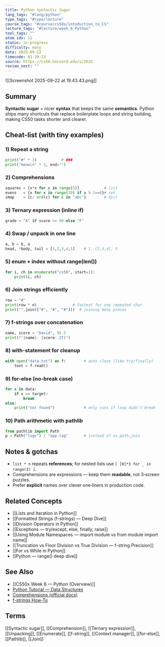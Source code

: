 ```yaml
---
title: Python Syntactic Sugar
lang_tags: "#lang/python"
type_tags: "#type/lecture"
course_tags: "#course/cs50x/intoduction_to_CS"
lecture_tags: "#lecture/week_6_Python"
tool_tags: ""
atom_idx: 11
status: in-progress
difficulty: easy
date: 2025-09-22
timecode: 01:39:13
source: https://cs50.harvard.edu/x/2025
review_next: ""
---
```


![[Screenshot 2025-09-22 at 19.43.43.png]]

## Summary
**Syntactic sugar** = nicer **syntax** that keeps the same **semantics**. Python ships many shortcuts that replace boilerplate loops and string building, making CS50 tasks shorter and clearer.

## Cheat-list (with tiny examples)

### 1) Repeat a string
```python
print("#" * 3)           # ###
print("meow\n" * 3, end="")
```

### 2) Comprehensions
```python
squares = [x*x for x in range(5)]           # list
evens   = {x for x in range(10) if x % 2==0}# set
imap    = {c: ord(c) for c in "abc"}        # dict
```

### 3) Ternary expression (inline if)
```python
grade = "A" if score >= 90 else "F"
```

### 4) Swap / unpack in one line
```python
a, b = b, a
head, *body, tail = [1,2,3,4,5]    # 1, [2,3,4], 5
```

### 5) enum + index without range(len())
```python
for i, ch in enumerate("cs50", start=1):
    print(i, ch)
```

### 6) Join strings efficiently
```python
row = "#"
print(row * n)                # fastest for one repeated char
print("".join(["#", "#", "#"]))  # joining many pieces
```

### 7) f-strings over concatenation
```python
name, score = "David", 95.5
print(f"{name}: {score:.2f}")
```

### 8) with-statement for cleanup
```python
with open("data.txt") as f:        # auto close (like try/finally)
    text = f.read()
```

### 9) for-else (no-break case)
```python
for x in data:
    if x == target:
        break
else:
    print("not found")             # only runs if loop didn't break
```

### 10) Path arithmetic with pathlib
```python
from pathlib import Path
p = Path("logs") / "app.log"       # instead of os.path.join
```

## Notes & gotchas
- `list * n` repeats **references**; for nested lists use `[ [0]*3 for _ in range(3) ]`.
- Comprehensions are expressions — keep them **readable**, not 3‑screen puzzles.
- Prefer **explicit** names over clever one‑liners in production code.

## Related Concepts
- [[Lists and Iteration in Python]]
- [[Formatted Strings (f-strings) — Deep Dive]]
- [[Division Operators in Python]]
- [[Exceptions — try/except, else, finally, raise]]
- [[Using Module Namespaces — import module vs from module import name]]
- [[Truncation vs Floor Division vs True Division — f-string Precision]]
- [[For vs While in Python]]
- [[Python — range() deep dive]]

## See Also
- [[CS50x Week 6 — Python (Overview)]]
- [Python Tutorial — Data Structures](https://docs.python.org/3/tutorial/datastructures.html)
- [Comprehensions (official docs)](https://docs.python.org/3/tutorial/datastructures.html#list-comprehensions)
- [f-strings How‑To](https://docs.python.org/3/reference/lexical_analysis.html#f-strings)

## Terms
[[Syntactic sugar]], [[Comprehension]], [[Ternary expression]], [[Unpacking]], [[Enumerate]], [[f-string]], [[Context manager]], [[for-else]], [[Pathlib]], [[Join]]
